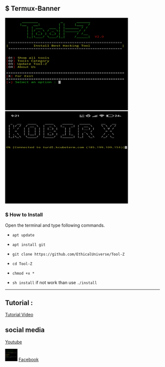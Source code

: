 ## $ Termux-Banner



<p float="center">
  <img src="https://github.com/EthicalUniverse/Tool-Z/blob/main/image/IMG_20240125_150853.jpg" width="400" height="300" />
  <img src="https://github.com/EthicalUniverse/Termux-Banner/blob/main/Image/IMG_20240124_212155.jpg" width="400" height="300" /> 
</p>



### $ How to Install

Open the terminal and type following commands.

* `apt update`

* `apt install git`

* `git clone https://github.com/EthicalUniverse/Tool-Z`

* `cd Tool-Z`

* `chmod +x *`

* `sh install` if not work than use `./install`


------------------------------------------------------------------------

## Tutorial :
<p>
  <a href="https://youtube.com/@Ethical_Universe">Tutorial Video</a>
  </p>


## social media
<p>
  <a href="https://youtube.com/@Ethical_Universe">Youtube</a>
  </p>

  <p>
  <img src="https://github.com/EthicalUniverse/Tool-Z/blob/main/image/IMG_20240125_150853.jpg" width="40" height="40" /> <a href="http://facebook.com">Facebook</a>
  </p>
<p float="center">
  
